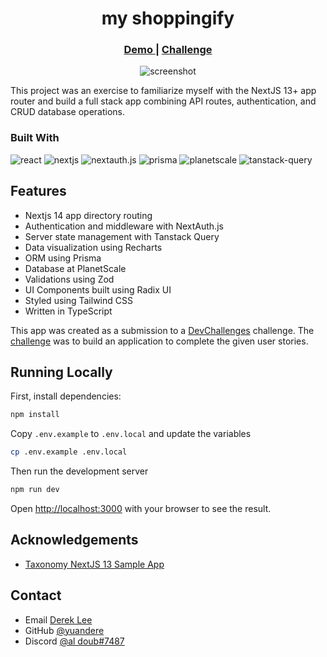 <h1 align="center">my shoppingify</h1>

<div align="center">
  <h3>
    <a href="https://my-shoppingify.vercel.app">
      Demo
    </a>
    <span> | </span>
    <a href="https://legacy.devchallenges.io/challenges/mGd5VpbO4JnzU6I9l96x">
      Challenge
    </a>
  </h3>
</div>

<p align="center">
  <img alt="screenshot" src="https://github.com/yuandere/my-shoppingify/assets/22509961/a08d63f4-46b9-410d-b5d9-cc3e5b8b7818">
</p>

This project was an exercise to familiarize myself with the NextJS 13+ app router and build a full stack app combining API routes, authentication, and CRUD database operations.

### Built With

![react](https://img.shields.io/badge/React-61DAFB.svg?style=for-the-badge&logo=React&logoColor=black)
![nextjs](https://img.shields.io/badge/NextJS-grey?style=for-the-badge&logo=nextdotjs&logoColor=black)
![nextauth.js](https://img.shields.io/badge/nextauthjs-green?style=for-the-badge&logo=React&logoColor=black)
![prisma](https://img.shields.io/badge/prisma-blue?style=for-the-badge&logo=prisma&logoColor=black)
![planetscale](https://img.shields.io/badge/planetscale-red?style=for-the-badge&logo=planetscale&logoColor=black)
![tanstack-query](https://img.shields.io/badge/tanstack%20query-gold?style=for-the-badge&logo=reactquery&logoColor=black)

## Features

 - Nextjs 14 app directory routing
 - Authentication and middleware with NextAuth.js
 - Server state management with Tanstack Query
 - Data visualization using Recharts
 - ORM using Prisma
 - Database at PlanetScale
 - Validations using Zod
 - UI Components built using Radix UI
 - Styled using Tailwind CSS
 - Written in TypeScript

 This app was created as a submission to a [DevChallenges](https://devchallenges.io) challenge. The [challenge](https://legacy.devchallenges.io/challenges/mGd5VpbO4JnzU6I9l96x) was to build an application to complete the given user stories.

## Running Locally

First, install dependencies:

```bash
npm install
```

Copy `.env.example` to `.env.local` and update the variables

```bash
cp .env.example .env.local
```

Then run the development server

```bash
npm run dev
```

Open [http://localhost:3000](http://localhost:3000) with your browser to see the result.


## Acknowledgements

<!-- This section should list any articles or add-ons/plugins that helps you to complete the project. This is optional but it will help you in the future. For example -->

- [Taxonomy NextJS 13 Sample App](https://github.com/shadcn-ui/taxonomy)

## Contact

- Email [Derek Lee](mailto:derek.lee881@gmail.com)
- GitHub [@yuandere](https://github.com/yuandere)
- Discord [@al doub#7487](https://discordapp.com)
